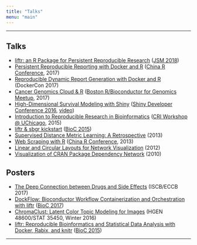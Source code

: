 ```yaml
---
title: "Talks"
menu: "main"
---
```


<div class="mx-0 mx-md-4">
<hr>
</div>

## Talks

- [liftr: an R Package for Persistent Reproducible Research](https://nanx.me/talks/jsm2018-liftr-nanxiao.pdf) ([JSM 2018](https://ww2.amstat.org/meetings/JSM/2018/onlineprogram/ActivityDetails.cfm?SessionID=215482))
- [Persistent Reproducible Reporting with Docker and R](https://nanx.me/talks/chinar2017-liftr-nanxiao.pdf) ([China R Conference](http://china-r.org/bj2017/), 2017)
- [Reproducible Dynamic Report Generation with Docker and R](https://nanx.me/talks/dockercon2017-liftr-nanxiao.pdf) (DockerCon 2017)
- [Cancer Genomics Cloud & R](https://nanx.me/talks/bioc-meetup-cgc-170112.pdf) ([Boston R/Bioconductor for Genomics Meetup](https://www.meetup.com/Boston-R-Bioconductor-for-genomics/events/235580582/), 2017)
- [High-Dimensional Survival Modeling with Shiny](https://nanx.me/talks/shinydevcon2016-lightning-nanxiao.pdf) ([Shiny Developer Conference 2016](https://rstudio.com/resources/shiny-dev-con-2016/), [video](https://rstudio.com/resources/shiny-dev-con/survival-modeling/))
- [Introduction to Reproducible Research in Bioinformatics](https://nanx.me/talks/cri2015-reproducible-research-nanxiao.pdf) ([CRI Workshop @ UChicago](http://learn.cri.uchicago.edu/2015-cri-bioinformatics-workshop/), 2015)
- [liftr & sbgr kickstart](https://www.bioconductor.org/help/course-materials/2015/BioC2015/bioc2015-workshop-nanxiao.pdf) ([BioC 2015](https://bioconductor.org/help/course-materials/2015/BioC2015/))
- [Supervised Distance Metric Learning: A Retrospective](https://nanx.me/talks/supervised-distance-metric-learning-a-retrospective-nanxiao.pdf) (2013)
- [Web Scraping with R](https://nanx.me/talks/web-scraping-with-r-nanxiao.pdf) ([China R Conference](https://cos.name/2013/05/6th-china-r-beijing-summary/), 2013)
- [Linear and Circular Layouts for Network Visualization](https://nanx.me/talks/linear-and-circular-layouts-for-network-visualization-nanxiao.pdf) (2012)
- [Visualization of CRAN Package Dependency Network](https://nanx.me/talks/visualization-of-cran-package-dependency-network-nanxiao.pdf) (2010)

## Posters

- [The Deep Connection between Drugs and Side Effects](https://nanx.me/posters/deep-drug-adr-poster-iscb.pdf) (ISCB/ECCB 2017)
- [DockFlow: Bioconductor Workflow Containerization and Orchestration with liftr](https://nanx.me/posters/dockflow-poster-bioc2017.pdf) ([BioC 2017](https://bioconductor.org/help/course-materials/2017/BioC2017/))
- [ChromaClust: Latent Color Topic Modeling for Images](https://nanx.me/posters/chromaclust-poster-hg48600.pdf) (HGEN 48600/STAT 35450, Winter 2016)
- [liftr: Reproducible Bioinformatics and Statistical Data Analysis with Docker, Rabix, and knitr](https://nanx.me/posters/liftr-poster-bioc2015.pdf) ([BioC 2015](https://www.bioconductor.org/help/course-materials/2015/BioC2015/))

<div class="mx-0 mx-md-4">
<hr>
</div>
